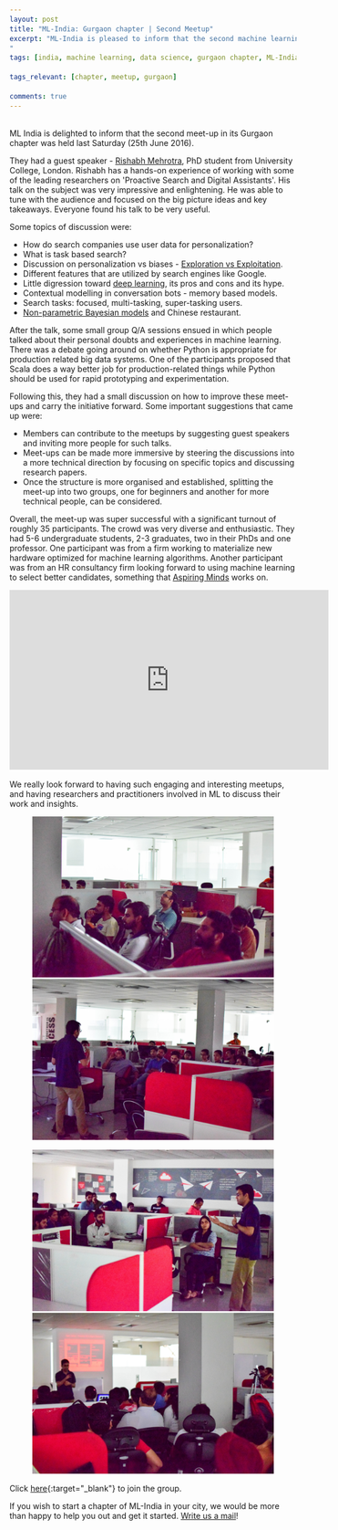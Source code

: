 ```yaml
---
layout: post
title: "ML-India: Gurgaon chapter | Second Meetup"
excerpt: "ML-India is pleased to inform that the second machine learning meetup in its Gurgaon chapter was on 25th June. The discussion revolved around contextual modelling in conversation bots, task based search, non-parametric Bayesian models and a small talk on deep learning. 
"
tags: [india, machine learning, data science, gurgaon chapter, ML-India, meetup]

tags_relevant: [chapter, meetup, gurgaon]

comments: true
---
```

<br>
ML India is delighted to inform that the second meet-up in its Gurgaon chapter was held last Saturday (25th June 2016). 

They had a guest speaker - [Rishabh Mehrotra](http://www.rishabhmehrotra.com/), PhD student from University College, London. Rishabh has a hands-on experience of working with some of the leading researchers on 'Proactive Search and Digital Assistants'.
His talk on the subject was very impressive and enlightening. He was able to tune with the audience and focused on the big picture ideas and key takeaways. Everyone found his talk to be very useful.

Some topics of discussion were:

- How do search companies use user data for personalization?
- What is task based search?
- Discussion on personalization vs biases - [Exploration
vs Exploitation](https://www.researchgate.net/post/What_is_the_difference_between_exploration_vs_exploitation_intensification_vs_diversification_and_global_search_vs_local_search).
- Different features that are utilized by search engines like Google.
- Little digression toward [deep learning](https://en.wikipedia.org/wiki/Deep_learning), its pros
and cons and its hype.
- Contextual modelling in conversation bots - memory based models.
- Search tasks: focused, multi-tasking, super-tasking users.
- [Non-parametric Bayesian models](http://mlg.eng.cam.ac.uk/zoubin/talks/uai05tutorial-b.pdf) and Chinese restaurant.

After the talk, some small group Q/A sessions ensued in which people talked about their personal doubts and experiences in machine learning. There was a debate going around on whether Python is appropriate for production related big data systems. One of the participants proposed that Scala does a way better job for production-related things while Python should be used for rapid prototyping and experimentation. 

Following this, they had a small discussion on how to improve these meet-ups and carry the initiative forward. Some important suggestions that came up were:

- Members can contribute to the meetups by suggesting guest speakers and inviting more people for such talks.
- Meet-ups can be made more immersive by steering the discussions into a more technical direction by focusing on specific topics and discussing research papers.
- Once the structure is more organised and established, splitting the meet-up into two groups, one for beginners and another for more technical people, can be considered.

Overall, the meet-up was super successful with a significant turnout of roughly 35 participants. The crowd was very diverse and enthusiastic. They had 5-6 undergraduate students, 2-3 graduates, two in their PhDs and one professor. One participant was from a firm working to materialize new hardware optimized for machine learning algorithms. Another participant was from an HR consultancy firm looking forward to using machine learning to select better candidates, something that [Aspiring Minds](http://research.aspiringminds.com/) works on.


<iframe width="560" height="315" src="https://www.youtube.com/embed/6wMnQk-SOp0" frameborder="0" allowfullscreen></iframe>


We really look forward to having such engaging and interesting meetups, and having researchers and practitioners involved in ML to discuss their work and insights. 

<figure class="half">
    <a href="/images/DSC_0006.jpg"><img src="/images/DSC_0006.jpg"></a>
    <a href="/images/DSC_0008.jpg"><img src="/images/DSC_0008.jpg"></a>
    <figcaption></figcaption>
</figure>
<figure class="half">
    <a href="/images/DSC_0013.jpg"><img src="/images/DSC_0013.jpg"></a>
    <a href="/images/DSC_0019.jpg"><img src="/images/DSC_0019.jpg"></a>
    <figcaption></figcaption>
</figure>


Click [here](http://www.meetup.com/Machine-Learning-India-Gurgaon/){:target="_blank"} to join the group.

If you wish to start a chapter of ML-India in your city, we would be more than happy to help you out and get it started. <a href="mailto:varun@aspiringminds.com" target="_top">Write us a mail</a>!
